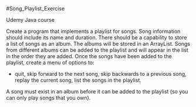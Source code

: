 #Song_Playlist_Exercise

Udemy Java course

Create a program that implements a playlist for songs.
Song information should include its name and duration.
There should be a capability to store a list of songs as an album.
The albums will be stored in an ArrayList.
Songs from different albums can be added to the playlist and will appear in the list in the order
they are added.
Once the songs have been added to the playlist, create a menu of options to:
- quit, skip forward to the next song, skip backwards to a previous song, replay the current song,
list the songs in the playlist.
  
A song must exist in an album before it can be added to the playlist (so you can only play songs that
you own).
     